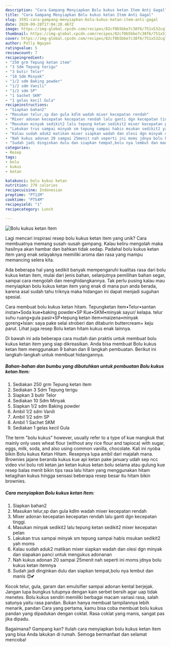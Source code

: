 ```yaml
---
description: "Cara Gampang Menyiapkan Bolu kukus ketan Item Anti Gagal"
title: "Cara Gampang Menyiapkan Bolu kukus ketan Item Anti Gagal"
slug: 3591-cara-gampang-menyiapkan-bolu-kukus-ketan-item-anti-gagal
date: 2020-09-28T17:04:20.467Z
image: https://img-global.cpcdn.com/recipes/82cf0b5bbe7c38f6/751x532cq70/bolu-kukus-ketan-item-foto-resep-utama.jpg
thumbnail: https://img-global.cpcdn.com/recipes/82cf0b5bbe7c38f6/751x532cq70/bolu-kukus-ketan-item-foto-resep-utama.jpg
cover: https://img-global.cpcdn.com/recipes/82cf0b5bbe7c38f6/751x532cq70/bolu-kukus-ketan-item-foto-resep-utama.jpg
author: Polly Nguyen
ratingvalue: 5
reviewcount: 7
recipeingredient:
- "250 grm Tepung ketan item"
- "3 Sdm Tepung terigu"
- "3 butir Telor"
- "10 Sdm Minyak"
- "1/2 sdm Baking powder"
- "1/2 sdm Vanili"
- "1/2 sdm SP"
- "1 Sachet SKM"
- "1 gelas kecil Gula"
recipeinstructions:
- "Siapkan bahan2"
- "Masukan telur,sp dan gula kdlm wadah mixer kecepatan rendah"
- "Mixer adonan kecepatan kecepatan rendah lalu ganti dgn kecepatan tinggi."
- "Masukan minyak sedikit2 lalu tepung ketan sedikit2 mixer kecepatan pelan"
- "Lakukan trus sampai minyak sm tepung sampai habis msukan sedikit2 yah moms"
- "Kalau sudah aduk2 matikan mixer siapkan wadah dan olesi dgn minyak dan siapakan panci untuk mengukus adonanan"
- "Nah kukus adonan 20 sampai 25menit nah seperti ini moms jdnya bolu kukus ketan itemnya"
- "Sudah jadi dinginkan dulu dan siapkan tempat,bolu nya lembut dan manis 😍💕"
categories:
- Resep
tags:
- bolu
- kukus
- ketan

katakunci: bolu kukus ketan 
nutrition: 270 calories
recipecuisine: Indonesian
preptime: "PT12M"
cooktime: "PT54M"
recipeyield: "1"
recipecategory: Lunch

---
```



![Bolu kukus ketan Item](https://img-global.cpcdn.com/recipes/82cf0b5bbe7c38f6/751x532cq70/bolu-kukus-ketan-item-foto-resep-utama.jpg)

Lagi mencari inspirasi resep bolu kukus ketan item yang unik? Cara membuatnya memang susah-susah gampang. Kalau keliru mengolah maka hasilnya akan hambar dan bahkan tidak sedap. Padahal bolu kukus ketan item yang enak selayaknya memiliki aroma dan rasa yang mampu memancing selera kita.

Ada beberapa hal yang sedikit banyak mempengaruhi kualitas rasa dari bolu kukus ketan item, mulai dari jenis bahan, selanjutnya pemilihan bahan segar, sampai cara mengolah dan menghidangkannya. Tak perlu pusing kalau mau menyiapkan bolu kukus ketan item yang enak di mana pun anda berada, karena asal sudah tahu triknya maka hidangan ini dapat menjadi suguhan spesial.

Cara membuat bolu kukus ketan hitam. Tepungketan item•Telur•santan instan•Soda kue•baking powder•SP Kue•SKM•minyak sayur/ kelapa. telur suhu ruang•gula pasir•SP•tepung ketan item•maizena•minyak goreng•Isian: saya pake selai stroberi dan ditaburin buttercream+ keju parut. Lihat juga resep Bolu ketan hitam kukus enak lainnya.


Di bawah ini ada beberapa cara mudah dan praktis untuk membuat bolu kukus ketan item yang siap dikreasikan. Anda bisa membuat Bolu kukus ketan Item menggunakan 9 bahan dan 8 langkah pembuatan. Berikut ini langkah-langkah untuk membuat hidangannya.

<!--inarticleads1-->

##### Bahan-bahan dan bumbu yang dibutuhkan untuk pembuatan Bolu kukus ketan Item:

1. Sediakan 250 grm Tepung ketan item
1. Sediakan 3 Sdm Tepung terigu
1. Siapkan 3 butir Telor
1. Sediakan 10 Sdm Minyak
1. Siapkan 1/2 sdm Baking powder
1. Ambil 1/2 sdm Vanili
1. Ambil 1/2 sdm SP
1. Ambil 1 Sachet SKM
1. Sediakan 1 gelas kecil Gula


The term &#34;bolu kukus&#34; however, usually refer to a type of kue mangkuk that mainly only uses wheat flour (without any rice flour and tapioca) with sugar, eggs, milk, soda, and also using common vanilla, chocolate. Kali ini nyoba bikin Bolu kukus Ketan Hitam. Resepnya lupa ambil dari majalah mana. Brownies jajane beranda kukus kue api ketan pake january udah sep ncc video vivi bolu roti ketan jan ketan kukus ketan bolu selama atau gulung kue resep balas menit bikin tips rasa lalu hitam yang menggunakan hitam ketagihan kukus hingga sensasi beberapa resep besar itu hitam bikin brownies. 

<!--inarticleads2-->

##### Cara menyiapkan Bolu kukus ketan Item:

1. Siapkan bahan2
1. Masukan telur,sp dan gula kdlm wadah mixer kecepatan rendah
1. Mixer adonan kecepatan kecepatan rendah lalu ganti dgn kecepatan tinggi.
1. Masukan minyak sedikit2 lalu tepung ketan sedikit2 mixer kecepatan pelan
1. Lakukan trus sampai minyak sm tepung sampai habis msukan sedikit2 yah moms
1. Kalau sudah aduk2 matikan mixer siapkan wadah dan olesi dgn minyak dan siapakan panci untuk mengukus adonanan
1. Nah kukus adonan 20 sampai 25menit nah seperti ini moms jdnya bolu kukus ketan itemnya
1. Sudah jadi dinginkan dulu dan siapkan tempat,bolu nya lembut dan manis 😍💕


Kocok telur, gula, garam dan emulsifier sampai adonan kental berjejak. Jangan lupa bungkus tutupnya dengan kain serbet bersih agar uap tidak menetes. Bolu kukus sendiri memiliki berbagai macam variasi rasa, salah satunya yaitu rasa pandan. Bukan hanya membuat tampilannya lebih menarik, pandan Cara yang pertama, kamu bisa coba membuat bolu kukus pandan yang dipadukan dengan coklat. Rasa coklat yang manis, sangat pas jika dipadu. 

Bagaimana? Gampang kan? Itulah cara menyiapkan bolu kukus ketan item yang bisa Anda lakukan di rumah. Semoga bermanfaat dan selamat mencoba!
